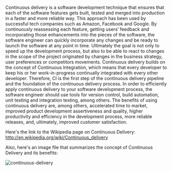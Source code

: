 Continuous delivery is a software development technique that ensures that each of the software features gets built, tested and merged into production in a faster and more reliable way. This approach has been used by successful tech companies such as Amazon, Facebook and Google.
By continuously reassessing each feature, getting users’ feedback and incorporating those enhancements into the pieces of the software, the software engineer can quickly incorporate any changes and be ready to launch the software at any point in time. Ultimately the goal is not only to speed up the development process, but also to be able to react to changes in the scope of the project originated by changes in the business strategy, user preferences or competitors movements.
Continuous delivery builds on the concept of Continuous Integration, which means that every developer to keep his or her work-in-progress continually integrated with every other developer. Therefore, CI is the first step of the continuous delivery pipeline and the foundation of the continuous delivery process. In order to efficiently apply continuous delivery to your software development process, the software engineer should use tools for version control, build automation, unit testing and integration testing, among others.
The benefits of using continuous delivery are, among others, accelerated time to market, improved product development assertiveness and quality, higher productivity and efficiency in the development process, more reliable releases, and, ultimately, improved customer satisfaction.

Here's the link to the Wikipedia page on Continuous Delivery: http://en.wikipedia.org/wiki/Continuous_delivery

Also, here's an image file that summarizes the concept of Continuous Delivery and its benefits:

![continuous-delivery](http://continuousdelivery.com/wp-content/uploads/2014/02/01_CD_the_idea_low-res.jpg)
